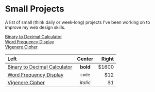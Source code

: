 <h1>Small Projects</h1>
<p>A list of small (think daily or week-long) projects I've been working on to improve my web design skills.</p>
<a href="https://tangyubei.github.io/bin2dec/">Binary to Decimal Calculator</a><br>
<a href="https://tangyubei.github.io/wordfreq/">Word Frequency Display</a><br>
<a href="https://tangyubei.github.io/VigenereCipher/">Vigenere Cipher</a>

| Left |  Center  | Right |
|:-----|:--------:|------:|
| <a href="https://tangyubei.github.io/bin2dec/">Binary to Decimal Calculator</a>| **bold** | $1600 |
|<a href="https://tangyubei.github.io/wordfreq/">Word Frequency Display</a>|  `code`  |   $12 |
|<a href="https://tangyubei.github.io/VigenereCipher/">Vigenere Cipher</a>| _italic_ |    $1 |
